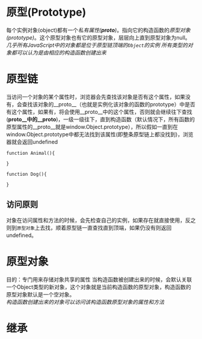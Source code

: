# 原型(Prototype) 
每个实例对象(object)都有一个*私有属性(__proto__)*。指向它的构造函数的*原型对象(prototype)*。这个原型对象也有它的原型对象，层层向上直到原型对象为null。  
*几乎所有JavaScript中的对象都是位于原型链顶端的`Object`的实例*
*所有类型的对象都可以认为是由相应的构造函数创建出来*
# 原型链
当访问一个对象的某个属性时，浏览器会先查找该对象是否有这个属性，如果没有，会查找该对象的__proto__（也就是实例化该对象的函数的prototype）中是否有这个属性，如果有，将会使用__proto__中的这个属性，否则就会继续往下查找(__proto__中的__proto__)，一级一级往下，直到构造函数（默认情况下，所有函数的原型属性的__proto__就是window.Object.prototype），所以假如一直到在window.Object.prototype中都无法找到该属性(即整条原型链上都没找到)，浏览器就会返回undefined
```
function Animal(){

}

function Dog(){
  
}
```
## 访问原则
对象在访问属性和方法的时候，会先检查自己的实例，如果存在就直接使用，反之则到`原型对象`上去找，顺着原型链一直查找直到顶端，如果仍没有则返回undefined。  

# 原型对象
目的：专门用来存储对象共享的属性
当构造函数被创建出来的时候，会默认关联一个Object类型的新对象，这个对象就是当前构造函数的原型对象，构造函数的原型对象默认是一个空对象。  
*构造函数创建出来的对象可以访问该构造函数原型对象的属性和方法*  

# 继承